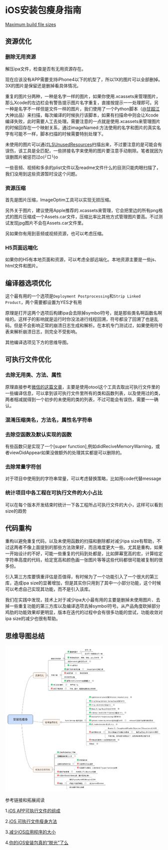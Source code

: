 # iOS安装包瘦身指南

[Maximum build file sizes](https://help.apple.com/app-store-connect/#/dev611e0a21f)

## 资源优化

### 删除无用资源

解压ipa文件，检查是否有无用资源存在。

现在应该没有APP需要支持iPhone4以下的机型了，所以1X的图片可以全部删掉。3X的图片是保留还是删掉看具体情况。

重复的图片分两种，一种是名字一样的图片，如果你使用.xcassets来管理图片，那么Xcode的左边栏会有警告提示图片名字重复，直接按提示一一处理即可。另一种是名字不一样但是文件一样的图片，我们使用了一个Python脚本（[@甘超江](http://weibo.com/ganchaojiang?from=profile&wvr=6&is_hot=1) 大神出品）来扫描，每次编译的时候执行该脚本，如果有扫描命中则会让Xcode编译失败，此时需要人工去处理。需要注意的一点就是使用.xcassets来管理图片的时候回存在一个映射关系，通过imageNamed:方法使用的名字和图片的真实名字有可能不一样，脚本扫描的时候需要特别处理下。

未使用的图片可以通过[LSUnusedResources](http://www.jianshu.com/p/a72d03e92c80)扫描出来，不过要注意的是可能会有误伤，该工具是全匹配，一些拼接名字来使用的图片要注意手动剔除。笔者就因为误删图片被惩罚过o(╯□╰)o

一些音频、视频和多余的plist文件以及readme文件什么的目测只能肉眼扫描了，我们没用到这些资源暂时没这个问题。

### 资源压缩

首先是图片压缩，ImageOptim工具可以实现无损压缩。

另外关于图片，建议使用Apple推荐的.xcassets来管理，它会把里边的所有png格式的图片压缩成一个Assets.car文件，压缩比率比其他方式管理图片要高。不过测试发现jpg图片不会在Assets.car文件里。

另如果你有用到音频或视频资源，也可以考虑压缩。

### H5页面远端化

如果你的H5有本地页面和资源，可以考虑全部远端化。本地资源主要是一些js、html文件和图片。

## 编译器选项优化

这个最有用的一个选项是`Deployment Postprocessing`和`Strip Linked Product`，两个需要都设置为YES才有用

原理是打开这两个选项后构建ipa会去除掉symbol符号，就是那些类名啊函数名啊啥的。这样子的影响就是运行时你没法进行线程回溯，符号都没了回溯了也是乱码。但是不会影响正常的崩溃日志生成和解析。在本机专门测试过，如果使用符号表来解析崩溃日志，则完全不受影响。

其他编译选项见下方的思维导图。

## 可执行文件优化

### 去除无用类、方法、属性

原理直接参考[微信的这篇文章](http://www.cocoachina.com/ios/20151211/14562.html)，主要是使用otool这个工具去取出可执行文件里的一些编译信息，可以拿到该可执行文件里所有的类和函数列表，以及使用过的类，两者相减就得到一个初步的未使用的类的列表，不过可能会有误伤，需要一一确认。

### 混淆压缩类名，方法名，属性名字符串

### 去除空函数及默认实现的函数

有些函数只是实现了一个[super function],例如didReciveMemoryWarning，或者viewDidAppear如果没做额外的处理其实都是可以删除的。
### 去除常量字符创
对于项目中使用到的字符串常量，可以考虑替换策略，比如用code代替message

### 统计项目中各工程在可执行文件的大小占比

可以在每个版本开发结束时统计一下各工程所占可执行文件的大小，这样可以看到size的趋势

## 代码重构

重构以避免重复代码，以及未使用函数的扫描和删除都对减少ipa size有帮助，不过这两者不像上面提到的那些方法效果好，而且难度更大一些。尤其是重构，如果一开始设计的不好，可能一些重复的代码到处都是，比如屏幕宽高的宏，计算给定字符串高度的代码，给定宽高和颜色画一张图片等等这些代码都很可能被复制的很多份。

引入第三方库要慎重评估是否值得，有时候为了一个功能引入了一个很大的第三库，造成ipa size的显著增加，但是其实你只用到了其中一小部分功能，这个时候可以考虑自己实现其功能，而不是引入该库。

我们在实践中发现，技术上对于减少ipa大小最有用的主要是删掉未使用图片、去掉一些重复功能的第三方库以及编译选项去掉symbol符号。从产品角度砍掉部分鸡肋的功能效果却更明显，版本在迭代的过程中会有很多功能的尝试，功能收敛对ipa size的减少也很有帮助。

## 思维导图总结

![img](../../其他文档/resources/clipSizeOfiOS.png)

参考链接和拓展阅读

1.[iOS APP可执行文件的组成](http://blog.cnbang.net/tech/2296/)

2.[iOS 可执行文件瘦身方法](http://blog.cnbang.net/tech/2544/)

3.[减少iOS应用程序的大小](http://beyondvincent.com/2014/03/24/2014-03-20-reducing-the-size-of-my-app/)

4.[你的iOS安装包真的“脱光”了么](https://zhuanlan.zhihu.com/p/19925959)

